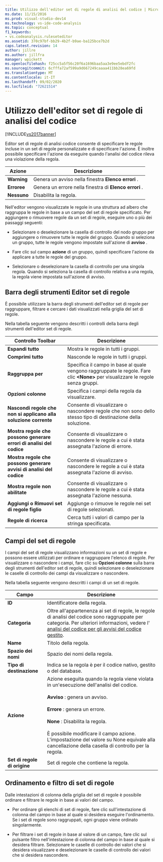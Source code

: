 ```yaml
---
title: Utilizzo dell'editor set di regole di analisi del codice | Microsoft Docs
ms.date: 11/15/2016
ms.prod: visual-studio-dev14
ms.technology: vs-ide-code-analysis
ms.topic: conceptual
f1_keywords:
- vs.codeanalysis.ruleseteditor
ms.assetid: 370c97bf-bb29-4b2f-b9ae-ba125bce7b2d
caps.latest.revision: 14
author: jillre
ms.author: jillfra
manager: wpickett
ms.openlocfilehash: f25cc5a5f56c20f6a1696baa5aa3e9ee5ebdf2fc
ms.sourcegitcommit: 6cfffa72af599a9d667249caaaa411bb28ea69fd
ms.translationtype: MT
ms.contentlocale: it-IT
ms.lasthandoff: 09/02/2020
ms.locfileid: "72621514"
---
```

# <a name="working-in-the-code-analysis-rule-set-editor"></a>Utilizzo dell'editor set di regole di analisi del codice
[!INCLUDE[vs2017banner](../includes/vs2017banner.md)]

Editor set di regole di analisi codice consente di specificare le regole incluse in un set di regole personalizzate e di specificare l'azione. È inoltre possibile specificare l'azione da eseguire quando l'analisi del codice rileva una violazione della regola.

|Azione|Descrizione|
|------------|-----------------|
|**Warning**|Genera un avviso nella finestra **Elenco errori** .|
|**Erroree**|Genera un errore nella finestra di **Elenco errori** .|
|**Nessuno**|Disabilita la regola.|

 Nell'editor vengono visualizzate le regole in una struttura ad albero che raggruppa le regole in base a un campo del set di regole specificato. Per aggiungere o rimuovere regole da un set di regole, eseguire uno o più dei passaggi seguenti:

- Selezionare o deselezionare la casella di controllo del nodo gruppo per aggiungere o rimuovere tutte le regole del gruppo. Quando si seleziona un gruppo, tutte le regole vengono impostate sull'azione di **avviso** .

- Fare clic sul campo **azione** di un gruppo, quindi specificare l'azione da applicare a tutte le regole del gruppo.

- Selezionare o deselezionare la casella di controllo per una singola regola. Quando si seleziona la casella di controllo relativa a una regola, la regola viene impostata sull'azione di avviso.

## <a name="rule-set-editor-toolbar"></a>Barra degli strumenti Editor set di regole
 È possibile utilizzare la barra degli strumenti dell'editor set di regole per raggruppare, filtrare e cercare i dati visualizzati nella griglia del set di regole.

 Nella tabella seguente vengono descritti i controlli della barra degli strumenti dell'editor set di regole.

|Controllo Toolbar|Descrizione|
|---------------------|-----------------|
|**Espandi tutto**|Mostra le regole in tutti i gruppi.|
|**Comprimi tutto**|Nasconde le regole in tutti i gruppi.|
|**Raggruppa per**|Specifica il campo in base al quale vengono raggruppate le regole. Fare clic **\<None>** per visualizzare le regole senza gruppi.|
|**Opzioni colonne**|Specifica i campi della regola da visualizzare.|
|**Nascondi regole che non si applicano alla soluzione corrente**|Consente di visualizzare o nascondere regole che non sono dello stesso tipo di destinazione della soluzione.|
|**Mostra regole che possono generare errori di analisi del codice**|Consente di visualizzare o nascondere le regole a cui è stata assegnata l'azione di errore.|
|**Mostra regole che possono generare avvisi di analisi del codice**|Consente di visualizzare o nascondere le regole a cui è stata assegnata l'azione di avviso.|
|**Mostra regole non abilitate**|Consente di visualizzare o nascondere le regole a cui è stata assegnata l'azione nessuna.|
|**Aggiungi o Rimuovi set di regole figlio**|Aggiunge o rimuove le regole nei set di regole selezionati.|
|**Regole di ricerca**|Cerca tutti i valori di campo per la stringa specificata.|

## <a name="rule-set-fields"></a>Campi del set di regole
 I campi del set di regole visualizzano informazioni su un set di regole e possono essere utilizzati per ordinare e raggruppare l'elenco di regole. Per visualizzare o nascondere i campi, fare clic su **Opzioni colonne** sulla barra degli strumenti dell'editor set di regole, quindi selezionare o deselezionare le caselle di controllo dei campi da visualizzare o nascondere.

 Nella tabella seguente vengono descritti i campi di un set di regole.

|Campo|Descrizione|
|-----------|-----------------|
|**ID**|Identificatore della regola.|
|**Categoria**|Oltre all'appartenenza ai set di regole, le regole di analisi del codice sono raggruppate per categoria. Per ulteriori informazioni, vedere l' [analisi del codice per gli avvisi del codice gestito](../code-quality/code-analysis-for-managed-code-warnings.md).|
|**Name**|Titolo della regola.|
|**Spazio dei nomi**|Spazio dei nomi della regola.|
|**Tipo di destinazione**|Indica se la regola è per il codice nativo, gestito o del database.|
|**Azione**|Azione eseguita quando la regola viene violata in un'esecuzione dell'analisi del codice.<br /><br /> **Avviso** : genera un avviso.<br /><br /> **Errore** : genera un errore.<br /><br /> **None** : Disabilita la regola.<br /><br /> È possibile modificare il campo azione. L'impostazione del valore su None equivale alla cancellazione della casella di controllo per la regola.|
|**Set di regole di origine**|Set di regole che contiene la regola.|

## <a name="sorting-and-filtering-rule-sets"></a>Ordinamento e filtro di set di regole
 Dalle intestazioni di colonna della griglia del set di regole è possibile ordinare e filtrare le regole in base ai valori del campo.

- Per ordinare gli elenchi di set di regole, fare clic sull'intestazione di colonna del campo in base al quale si desidera eseguire l'ordinamento. Se i set di regole sono raggruppati, ogni gruppo viene ordinato singolarmente.

- Per filtrare i set di regole in base al valore di un campo, fare clic sul pulsante filtro nell'intestazione di colonna del campo in base al quale si desidera filtrare. Selezionare le caselle di controllo dei valori che si desidera visualizzare e deselezionare le caselle di controllo dei valori che si desidera nascondere.
